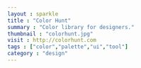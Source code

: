 ```yaml
---
layout : sparkle
title : "Color Hunt"
summary : "Color library for designers."
thumbnail : "colorhunt.jpg"
visit : http://colorhunt.com
tags : ["color","palette","ui","tool"]
category : "design"
---
```

